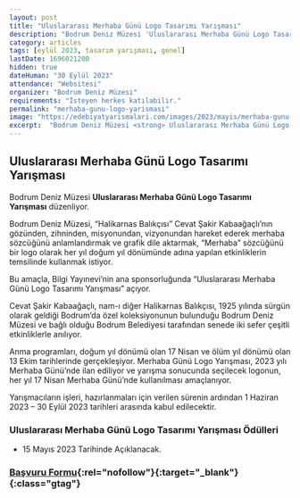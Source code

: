 ```yaml
---
layout: post
title: "Uluslararası Merhaba Günü Logo Tasarımı Yarışması"
description: "Bodrum Deniz Müzesi 'Uluslararası Merhaba Günü Logo Tasarımı Yarışması' düzenliyor."
category: articles
tags: [eylül 2023, tasarım yarışması, genel]
lastDate: 1696021200
hidden: true
dateHuman: "30 Eylül 2023"
attendance: "Websitesi"
organizer: "Bodrum Deniz Müzesi"
requirements: "İsteyen herkes katılabilir."
permalink: "merhaba-gunu-logo-yarismasi"
image: "https://edebiyatyarismalari.com/images/2023/mayis/merhaba-gunu-logo-yarismasi.jpg"
excerpt:  "Bodrum Deniz Müzesi <strong> Uluslararası Merhaba Günü Logo Tasarımı Yarışması </strong> düzenliyor."
---
```


## Uluslararası Merhaba Günü Logo Tasarımı Yarışması
Bodrum Deniz Müzesi **Uluslararası Merhaba Günü Logo Tasarımı Yarışması** düzenliyor.  

Bodrum Deniz Müzesi, “Halikarnas Balıkçısı” Cevat Şakir Kabaağaçlı’nın gözünden, zihninden, misyonundan, vizyonundan hareket ederek merhaba sözcüğünü anlamlandırmak ve grafik dile aktarmak, “Merhaba” sözcüğünü bir logo olarak her yıl doğum yıl dönümünde adına yapılan etkinliklerin temsilinde kullanmak istiyor.

Bu amaçla, Bilgi Yayınevi’nin ana sponsorluğunda “Uluslararası Merhaba Günü Logo Tasarımı Yarışması” açıyor.

Cevat Şakir Kabaağaçlı, nam-ı diğer Halikarnas Balıkçısı, 1925 yılında sürgün olarak geldiği Bodrum’da özel koleksiyonunun bulunduğu Bodrum Deniz Müzesi ve bağlı olduğu Bodrum Belediyesi tarafından senede iki sefer çeşitli etkinliklerle anılıyor.

Anma programları, doğum yıl dönümü olan 17 Nisan ve ölüm yıl dönümü olan 13 Ekim tarihlerinde gerçekleşiyor. Merhaba Günü Logo Yarışması, 2023 yılı Merhaba Günü’nde ilan ediliyor ve yarışma sonucunda seçilecek logonun, her yıl 17 Nisan Merhaba Günü’nde kullanılması amaçlanıyor.

Yarışmacıların işleri, hazırlanmaları için verilen sürenin ardından 1 Haziran 2023 – 30 Eylül 2023 tarihleri arasında kabul edilecektir.


### Uluslararası Merhaba Günü Logo Tasarımı Yarışması Ödülleri
- 15 Mayıs 2023 Tarihinde Açıklanacak.


### [Başvuru Formu](https://merhabagunu.com/haydi-basvur/?ref=edebiyatyarismalari.com){:rel="nofollow"}{:target="_blank"}{:class="gtag"}